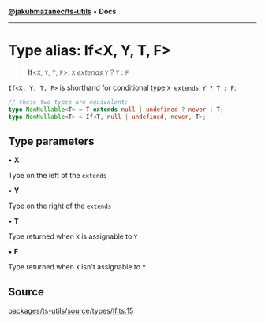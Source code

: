[**@jakubmazanec/ts-utils**](../README.md) • **Docs**

---

# Type alias: If\<X, Y, T, F\>

> **If**\<`X`, `Y`, `T`, `F`\>: `X` _extends_ `Y` ? `T` : `F`

`If<X, Y, T, F>` is shorthand for conditional type `X extends Y ? T : F`:

```TypeScript
// these two types are equivalent:
type NonNullable<T> = T extends null | undefined ? never : T;
type NonNullable<T> = If<T, null | undefined, never, T>;
```

## Type parameters

• **X**

Type on the left of the `extends`

• **Y**

Type on the right of the `extends`

• **T**

Type returned when `X` is assignable to `Y`

• **F**

Type returned when `X` isn't assignable to `Y`

## Source

[packages/ts-utils/source/types/If.ts:15](https://github.com/jakubmazanec/tools/blob/bb20df5276ddb119762948adc2cda520aef09f0f/packages/ts-utils/source/types/If.ts#L15)
